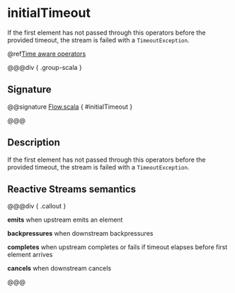 # initialTimeout

If the first element has not passed through this operators before the provided timeout, the stream is failed with a `TimeoutException`.

@ref[Time aware operators](../index.md#time-aware-operators)

@@@div { .group-scala }

## Signature

@@signature [Flow.scala](/akka-stream/src/main/scala/akka/stream/scaladsl/Flow.scala) { #initialTimeout }

@@@

## Description

If the first element has not passed through this operators before the provided timeout, the stream is failed
with a `TimeoutException`.

## Reactive Streams semantics

@@@div { .callout }

**emits** when upstream emits an element

**backpressures** when downstream backpressures

**completes** when upstream completes or fails if timeout elapses before first element arrives

**cancels** when downstream cancels

@@@

